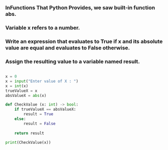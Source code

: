 ### In ​Functions That Python Provides​, we saw built-in function abs. 
### Variable x refers to a number. 
### Write an expression that evaluates to True if x and its absolute value are equal and evaluates to False otherwise. 
### Assign the resulting value to a variable named result.

```python

x = 0
x = input("Enter value of X : ")
x = int(x)
trueValueX = x
absValueX = abs(x)

def CheckValue (x: int) -> bool:
    if trueValueX == absValueX:
        result = True
    else:
        result = False
    
    return result
    
print(CheckValue(x))

```

